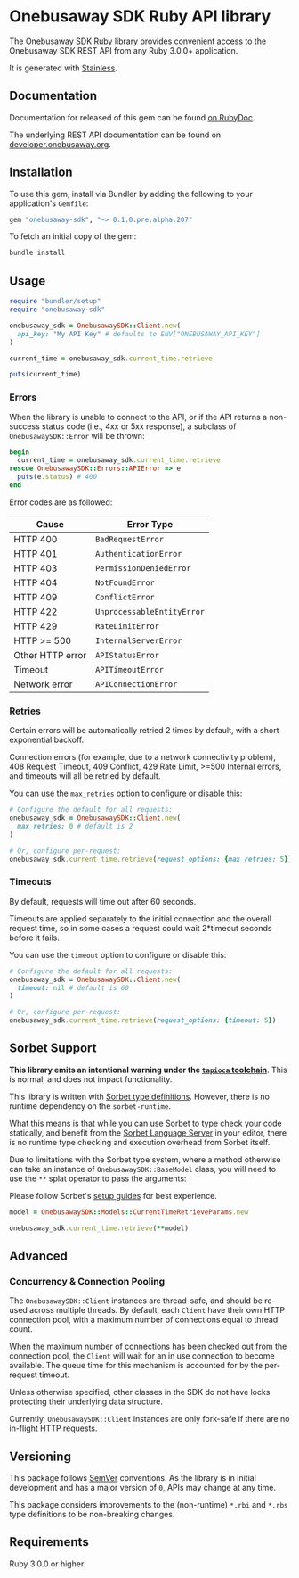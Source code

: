 # Onebusaway SDK Ruby API library

The Onebusaway SDK Ruby library provides convenient access to the Onebusaway SDK REST API from any Ruby 3.0.0+ application.

It is generated with [Stainless](https://www.stainless.com/).

## Documentation

Documentation for released of this gem can be found [on RubyDoc](https://gemdocs.org/gems/onebusaway-sdk).

The underlying REST API documentation can be found on [developer.onebusaway.org](https://developer.onebusaway.org).

## Installation

To use this gem, install via Bundler by adding the following to your application's `Gemfile`:

```ruby
gem "onebusaway-sdk", "~> 0.1.0.pre.alpha.207"
```

To fetch an initial copy of the gem:

```sh
bundle install
```

## Usage

```ruby
require "bundler/setup"
require "onebusaway-sdk"

onebusaway_sdk = OnebusawaySDK::Client.new(
  api_key: "My API Key" # defaults to ENV["ONEBUSAWAY_API_KEY"]
)

current_time = onebusaway_sdk.current_time.retrieve

puts(current_time)
```

### Errors

When the library is unable to connect to the API, or if the API returns a non-success status code (i.e., 4xx or 5xx response), a subclass of `OnebusawaySDK::Error` will be thrown:

```ruby
begin
  current_time = onebusaway_sdk.current_time.retrieve
rescue OnebusawaySDK::Errors::APIError => e
  puts(e.status) # 400
end
```

Error codes are as followed:

| Cause            | Error Type                 |
| ---------------- | -------------------------- |
| HTTP 400         | `BadRequestError`          |
| HTTP 401         | `AuthenticationError`      |
| HTTP 403         | `PermissionDeniedError`    |
| HTTP 404         | `NotFoundError`            |
| HTTP 409         | `ConflictError`            |
| HTTP 422         | `UnprocessableEntityError` |
| HTTP 429         | `RateLimitError`           |
| HTTP >= 500      | `InternalServerError`      |
| Other HTTP error | `APIStatusError`           |
| Timeout          | `APITimeoutError`          |
| Network error    | `APIConnectionError`       |

### Retries

Certain errors will be automatically retried 2 times by default, with a short exponential backoff.

Connection errors (for example, due to a network connectivity problem), 408 Request Timeout, 409 Conflict, 429 Rate Limit, >=500 Internal errors, and timeouts will all be retried by default.

You can use the `max_retries` option to configure or disable this:

```ruby
# Configure the default for all requests:
onebusaway_sdk = OnebusawaySDK::Client.new(
  max_retries: 0 # default is 2
)

# Or, configure per-request:
onebusaway_sdk.current_time.retrieve(request_options: {max_retries: 5})
```

### Timeouts

By default, requests will time out after 60 seconds.

Timeouts are applied separately to the initial connection and the overall request time, so in some cases a request could wait 2\*timeout seconds before it fails.

You can use the `timeout` option to configure or disable this:

```ruby
# Configure the default for all requests:
onebusaway_sdk = OnebusawaySDK::Client.new(
  timeout: nil # default is 60
)

# Or, configure per-request:
onebusaway_sdk.current_time.retrieve(request_options: {timeout: 5})
```

## Sorbet Support

**This library emits an intentional warning under the [`tapioca` toolchain](https://github.com/Shopify/tapioca)**. This is normal, and does not impact functionality.

This library is written with [Sorbet type definitions](https://sorbet.org/docs/rbi). However, there is no runtime dependency on the `sorbet-runtime`.

What this means is that while you can use Sorbet to type check your code statically, and benefit from the [Sorbet Language Server](https://sorbet.org/docs/lsp) in your editor, there is no runtime type checking and execution overhead from Sorbet itself.

Due to limitations with the Sorbet type system, where a method otherwise can take an instance of `OnebusawaySDK::BaseModel` class, you will need to use the `**` splat operator to pass the arguments:

Please follow Sorbet's [setup guides](https://sorbet.org/docs/adopting) for best experience.

```ruby
model = OnebusawaySDK::Models::CurrentTimeRetrieveParams.new

onebusaway_sdk.current_time.retrieve(**model)
```

## Advanced

### Concurrency & Connection Pooling

The `OnebusawaySDK::Client` instances are thread-safe, and should be re-used across multiple threads. By default, each `Client` have their own HTTP connection pool, with a maximum number of connections equal to thread count.

When the maximum number of connections has been checked out from the connection pool, the `Client` will wait for an in use connection to become available. The queue time for this mechanism is accounted for by the per-request timeout.

Unless otherwise specified, other classes in the SDK do not have locks protecting their underlying data structure.

Currently, `OnebusawaySDK::Client` instances are only fork-safe if there are no in-flight HTTP requests.

## Versioning

This package follows [SemVer](https://semver.org/spec/v2.0.0.html) conventions. As the library is in initial development and has a major version of `0`, APIs may change at any time.

This package considers improvements to the (non-runtime) `*.rbi` and `*.rbs` type definitions to be non-breaking changes.

## Requirements

Ruby 3.0.0 or higher.
